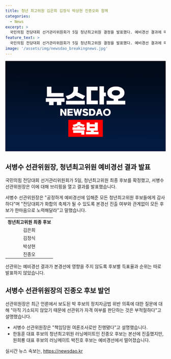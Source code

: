```yaml
---
title: 청년 최고위원 김은희 김정식 박상현 진종오와 함께
categories:
  - News
excerpt: >
  국민의힘 전당대회 선거관리위원회가 5일 청년최고위원 결정을 발표했다. 예비경선 결과에 따라 김은희·김정식·박상현·진종오 후보가 최종 후보로 확정됐다. 서병수 선관위원장은 공정한 경선에 참여한 모든 후보에게 감사의 말을 전했으며 후보들의 득표율과 순위는 공개하지 않았다. 원희룡 대표 후보의 러닝메이트 박진호 후보는 예비경선에서 탈락했는데, 이에 대한 의혹은 아직 기소되지 않아 선관위에서는 고려되지 않았다고 밝혔다.
feature_text: >
  국민의힘 전당대회 선거관리위원회가 5일 청년최고위원 결정을 발표했다. 예비경선 결과에 따라 김은희·김정식·박상현·진종오 후보가 최종 후보로 확정됐다. 서병수 선관위원장은 공정한 경선에 참여한 모든 후보에게 감사의 말을 전했으며 후보들의 득표율과 순위는 공개하지 않았다. 원희룡 대표 후보의 러닝메이트 박진호 후보는 예비경선에서 탈락했는데, 이에 대한 의혹은 아직 기소되지 않아 선관위에서는 고려되지 않았다고 밝혔다.
image: '/assets/img/newsdao_breakingnews.jpg'
---
```


<p><img src="/assets/img/newsdao_breakingnews.jpg" alt="cryptoinkorea 속보" /></p>

<h2 data-ke-size="size26">서병수 선관위원장, 청년최고위원 예비경선 결과 발표</h2>

<p>국민의힘 전당대회 선거관리위원회가 5일, 청년최고위원 최종 후보를 확정했고, 서병수 선관위원장은 이에 대해 브리핑을 열고 결과를 발표했습니다.</p>

<p data-ke-size="size16">서병수 선관위원장은 "공정하게 예비경선에 임해준 모든 청년최고위원 후보들에게 감사하다"며 "전당대회가 화합의 축제가 될 수 있도록 본경선 진출 여부와 관계없이 모든 후보가 한마음으로 노력해달라"고 말했습니다.</p>

<table>
  <tr>
    <td style="text-align: center; height: 17px;"><b>청년최고위원 최종 후보</b></td>
  </tr>
  <tr>
    <td style="text-align: center; height: 17px;">김은희</td>
  </tr>
  <tr>
    <td style="text-align: center; height: 17px;">김정식</td>
  </tr>
  <tr>
    <td style="text-align: center; height: 17px;">박상현</td>
  </tr>
  <tr>
    <td style="text-align: center; height: 17px;">진종오</td>
  </tr>
</table>

<p data-ke-size="size16">선관위는 예비경선 결과가 본경선에 영향을 주지 않도록 후보별 득표율과 순위는 따로 발표하지 않았습니다.</p>

<h2 data-ke-size="size26">서병수 선관위원장의 진종오 후보 발언</h2>

<p>선관위원장은 최근 언론에서 보도된 박 후보의 정치자금법 위반 의혹에 대한 질문에 대해 "아직 기소되지 않았기 때문에 선관위가 자격 여부를 판단하는 것은 부적절하다"고 설명했습니다.</p>

<ul>
  <li>서병수 선관위원장은 "책임당원 여론조사로만 진행됐다"고 설명했습니다.</li>
  <li>한동훈 대표 후보의 청년최고위원 러닝메이트인 진종오 후보는 본선에 진출했지만, 원희룡 대표 후보의 러닝메이트 박진호 후보는 예비경선에서 떨어졌습니다.</li>
</ul>
실시간 뉴스 속보는, <a href="https://newsdao.kr" rel="dofollow">https://newsdao.kr</a>


